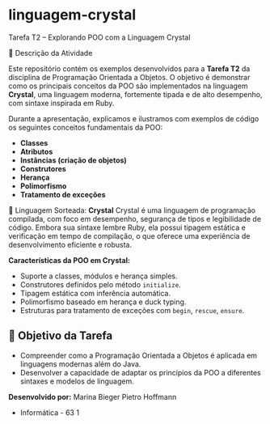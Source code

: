 # linguagem-crystal

Tarefa T2 – Explorando POO com a Linguagem Crystal

📌 Descrição da Atividade

Este repositório contém os exemplos desenvolvidos para a **Tarefa T2** da disciplina de Programação Orientada a Objetos. O objetivo é demonstrar como os principais conceitos da POO são implementados na linguagem **Crystal**, uma linguagem moderna, fortemente tipada e de alto desempenho, com sintaxe inspirada em Ruby.

Durante a apresentação, explicamos e ilustramos com exemplos de código os seguintes conceitos fundamentais da POO:
* **Classes**
* **Atributos**
* **Instâncias (criação de objetos)**
* **Construtores**
* **Herança**
* **Polimorfismo**
* **Tratamento de exceções**

💎 Linguagem Sorteada: **Crystal**
Crystal é uma linguagem de programação compilada, com foco em desempenho, segurança de tipos e legibilidade de código. Embora sua sintaxe lembre Ruby, ela possui tipagem estática e verificação em tempo de compilação, o que oferece uma experiência de desenvolvimento eficiente e robusta.

**Características da POO em Crystal:**
* Suporte a classes, módulos e herança simples.
* Construtores definidos pelo método `initialize`.
* Tipagem estática com inferência automática.
* Polimorfismo baseado em herança e duck typing.
* Estruturas para tratamento de exceções com `begin`, `rescue`, `ensure`.

## 🎯 Objetivo da Tarefa
* Compreender como a Programação Orientada a Objetos é aplicada em linguagens modernas além do Java.
* Desenvolver a capacidade de adaptar os princípios da POO a diferentes sintaxes e modelos de linguagem.

**Desenvolvido por:**
Marina Bieger
Pietro Hoffmann
- Informática - 63 1
